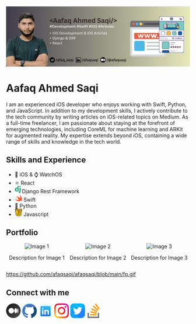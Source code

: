 
![iOS Developer](https://github.com/afaqsaqi/afaqsaqi/blob/main/header-gradient-1.png)
# Aafaq Ahmed Saqi
I am an experienced iOS developer who enjoys working with Swift, Python, and JavaScript. In addition to my development skills, I actively contribute to the tech community by writing articles on iOS-related topics on Medium. As a full-time freelancer, I am passionate about staying at the forefront of emerging technologies, including CoreML for machine learning and ARKit for augmented reality. My expertise extends beyond iOS, containing a wide range of skills and knowledge in the tech world.

## Skills and Experience
* 📱 iOS & ⌚️ WatchOS
* ⚛️ React
* <img src='https://github.com/afaqsaqi/afaqsaqi/blob/main/django.svg' alt='github' height='20'> Django Rest Framework
* <img src='https://github.com/afaqsaqi/afaqsaqi/blob/main/swift.png' alt='github' height='20'> Swift
* 🐍 Python
* <img src='https://github.com/afaqsaqi/afaqsaqi/blob/main/java-script%20(1).png' alt='github' height='20'> Javascript

## Portfolio
<div style="display: flex; flex-direction: row; justify-content: space-between;">
    <div style="flex: 1; text-align: center;">
        <img src="https://github.com/afaqsaqi/afaqsaqi/blob/main/fp.gif" alt="Image 1" width="200">
        <p>Description for Image 1</p>
    </div>
    <div style="flex: 1; text-align: center;">
        <img src="https://github.com/afaqsaqi/afaqsaqi/blob/main/fp.gif" alt="Image 2" width="200">
        <p>Description for Image 2</p>
    </div>
    <div style="flex: 1; text-align: center;">
        <img src="https://github.com/afaqsaqi/afaqsaqi/blob/main/fp.gif" alt="Image 3" width="200">
        <p>Description for Image 3</p>
    </div>
</div>


https://github.com/afaqsaqi/afaqsaqi/blob/main/fp.gif

## Connect with me
[<img src='https://github.com/afaqsaqi/afaqsaqi/blob/main/medium.png' alt='stackoverflow' height='40'>](https://medium.com/@afaqsaqi)
[<img src='https://github.com/afaqsaqi/afaqsaqi/blob/main/github.png' alt='github' height='40'>](https://github.com/afaqsaqi) 
[<img src='https://github.com/afaqsaqi/afaqsaqi/blob/main/icons8-linkedin-64.png' alt='linkedin' height='40'>](https://www.linkedin.com/in/afaqsaqi/)
[<img src='https://github.com/afaqsaqi/afaqsaqi/blob/main/instagram.png' alt='instagram' height='40'>](https://www.instagram.com/aaf.u.u//) 
[<img src='https://github.com/afaqsaqi/afaqsaqi/blob/main/twitter.png' alt='twitter' height='40'>](https://twitter.com/afaq_saqi)
[<img src='https://github.com/afaqsaqi/afaqsaqi/blob/main/stack-overflow%20(1).png' alt='stackoverflow' height='40'>](https://stackoverflow.com/users/14268481/aafaq)  

